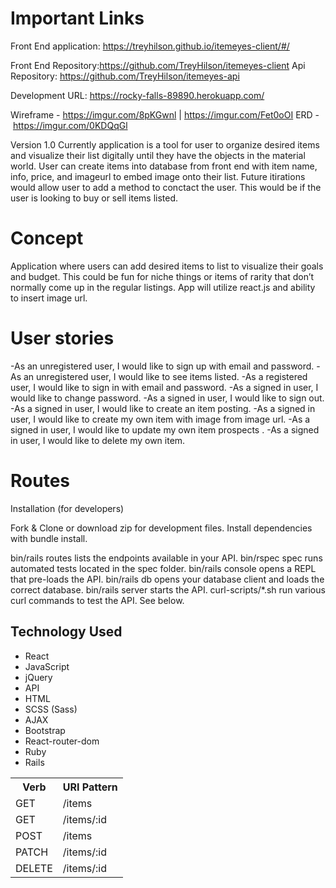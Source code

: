 # Important Links
Front End application: https://treyhilson.github.io/itemeyes-client/#/

Front End Repository:https://github.com/TreyHilson/itemeyes-client
Api Repository: https://github.com/TreyHilson/itemeyes-api

Development URL: https://rocky-falls-89890.herokuapp.com/

Wireframe - https://imgur.com/8pKGwnl | https://imgur.com/Fet0oOI
ERD - https://imgur.com/0KDQqGl
</p>

<p>
Version 1.0
Currently application is a tool for user to organize desired items and visualize their list digitally until they have the objects in the material world.
User can create items into database from front end with item name, info, price, and imageurl to embed image onto their list.
Future itirations would allow user to add a method to conctact the user.
This would be if the user is looking to buy or sell items listed.
</p>

# Concept
<p>Application where users can add desired items to list to visualize their goals and budget.
This could be fun for niche things or items of rarity that don’t normally come up in the regular listings. App will utilize react.js and ability to insert image url.</p>

# User stories
-As an unregistered user, I would like to sign up with email and password.
-As an unregistered user, I would like to see items listed.
-As a registered user, I would like to sign in with email and password.
-As a signed in user, I would like to change password.
-As a signed in user, I would like to sign out.
-As a signed in user, I would like to create an item posting.
-As a signed in user, I would like to create my own item with image from image url.
-As a signed in user, I would like to update my own item prospects .
-As a signed in user, I would like to delete my own item.


# Routes

<table>
  <tr>
    <th>Verb</th>
    <th>URI Pattern</th>
  </tr>
  <tr>
    <td>GET</td>
    <td>/items</td>

  </tr>
  <tr>
    <td>GET</td>
    <td>/items/:id</td>

  </tr>
  <tr>
    <td>POST</td>
    <td>/items</td>

  </tr>
  <tr>
    <td>PATCH</td>
    <td>/items/:id</td>

  </tr>
  <tr>
    <td>DELETE</td>
    <td>/items/:id</td>

  </tr>
</tab


## Installation (for developers) ##
<p>
Fork & Clone or download zip for development files.
Install dependencies with bundle install.

bin/rails routes lists the endpoints available in your API.
bin/rspec spec runs automated tests located in the spec folder.
bin/rails console opens a REPL that pre-loads the API.
bin/rails db opens your database client and loads the correct database.
bin/rails server starts the API.
curl-scripts/*.sh run various curl commands to test the API. See below.
</p>

## Technology Used ##


* React
* JavaScript
* jQuery
* API
* HTML
* SCSS (Sass)
* AJAX
* Bootstrap
* React-router-dom
* Ruby
* Rails
